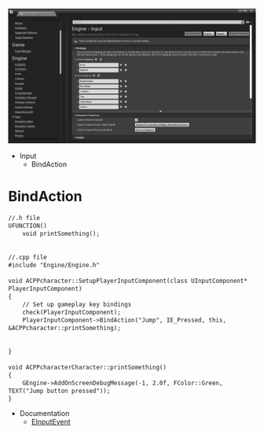 
![](https://github.com/CesarSerradorCuevas/UE4/blob/master/Input/MD/ProjectSettings.jpg?raw=true)

* Input
  * BindAction


# BindAction

```
//.h file
UFUNCTION()
	void printSomething();


//.cpp file
#include "Engine/Engine.h"

void ACPPcharacter::SetupPlayerInputComponent(class UInputComponent* PlayerInputComponent)
{
	// Set up gameplay key bindings
	check(PlayerInputComponent);
	PlayerInputComponent->BindAction("Jump", IE_Pressed, this, &ACPPcharacter::printSomething);
	

}

void ACPPcharacterCharacter::printSomething()
{
	GEngine->AddOnScreenDebugMessage(-1, 2.0f, FColor::Green, TEXT("Jump button pressed"));
}
```

* Documentation
	* [EInputEvent](http://api.unrealengine.com/INT/API/Runtime/Engine/Engine/EInputEvent/index.html)
